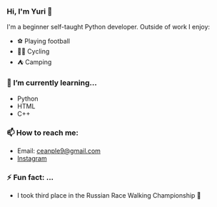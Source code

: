 ### Hi, I'm Yuri 👋

I'm a beginner self-taught Python developer. Outside of work I enjoy:

- ⚽ Playing football
- 🚴‍♀ Cycling
- ⛺ Camping


### 🌱 I’m currently learning... 
- Python
- HTML
- C++

### 📫 How to reach me: 
- Email: ceanple9@gmail.com
- <a href="https://www.instagram.com/tomen_9/">Instagram</a>

### ⚡ Fun fact: ... 
- I took third place in the Russian Race Walking Championship 🥉
